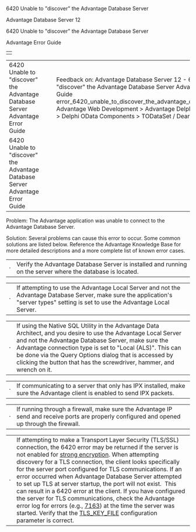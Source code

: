 6420 Unable to "discover" the Advantage Database Server




Advantage Database Server 12  

6420 Unable to "discover" the Advantage Database Server

Advantage Error Guide

|  |
| --- |
|  |

|  |  |  |  |  |
| --- | --- | --- | --- | --- |
| 6420 Unable to "discover" the Advantage Database Server  Advantage Error Guide |  |  | Feedback on: Advantage Database Server 12 - 6420 Unable to "discover" the Advantage Database Server Advantage Error Guide error\_6420\_unable\_to\_discover\_the\_advantage\_database\_server Advantage Web Development > Advantage Delphi OData Client > Delphi OData Components > TODataSet / Dear Support Staff, |  |
| 6420 Unable to "discover" the Advantage Database Server  Advantage Error Guide |  |  |  |  |

Problem: The Advantage application was unable to connect to the Advantage Database Server.

Solution: Several problems can cause this error to occur. Some common solutions are listed below. Reference the Advantage Knowledge Base for more detailed descriptions and a more complete list of known error cases.

|  |  |
| --- | --- |
| · | Verify the Advantage Database Server is installed and running on the server where the database is located. |

|  |  |
| --- | --- |
| · | If attempting to use the Advantage Local Server and not the Advantage Database Server, make sure the application's "server types" setting is set to use the Advantage Local Server. |

|  |  |
| --- | --- |
| · | If using the Native SQL Utility in the Advantage Data Architect, and you desire to use the Advantage Local Server and not the Advantage Database Server, make sure the Advantage connection type is set to "Local (ALS)". This can be done via the Query Options dialog that is accessed by clicking the button that has the screwdriver, hammer, and wrench on it. |

|  |  |
| --- | --- |
| · | If communicating to a server that only has IPX installed, make sure the Advantage client is enabled to send IPX packets. |

|  |  |
| --- | --- |
| · | If running through a firewall, make sure the Advantage IP send and receive ports are properly configured and opened up through the firewall. |

|  |  |
| --- | --- |
| · | If attempting to make a Transport Layer Security (TLS/SSL) connection, the 6420 error may be returned if the server is not enabled for [strong encryption](master_se_usage_overview.htm). When attempting discovery for a TLS connection, the client looks specifically for the server port configured for TLS communications. If an error occurred when Advantage Database Server attempted to set up TLS at server startup, the port will not exist.  This can result in a 6420 error at the client. If you have configured the server for TLS communications, check the Advantage error log for errors (e.g., [7163](error_7163_ssl_library_error.htm)) at the time the server was started. Verify that the [TLS\_KEY\_FILE](master_tls_key_file.htm) configuration parameter is correct. |